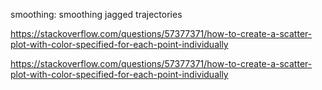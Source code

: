 smoothing: smoothing jagged trajectories

https://stackoverflow.com/questions/57377371/how-to-create-a-scatter-plot-with-color-specified-for-each-point-individually

https://stackoverflow.com/questions/57377371/how-to-create-a-scatter-plot-with-color-specified-for-each-point-individually